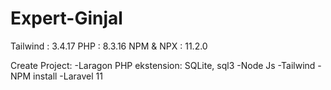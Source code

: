 # Expert-Ginjal

Tailwind : 3.4.17
PHP : 8.3.16
NPM & NPX : 11.2.0

Create Project:
-Laragon PHP ekstension: SQLite, sql3
-Node Js
-Tailwind
-NPM install
-Laravel 11
